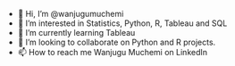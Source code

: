- 👋 Hi, I’m @wanjugumuchemi
- 👀 I’m interested in Statistics, Python, R, Tableau and SQL
- 🌱 I’m currently learning Tableau
- 💞️ I’m looking to collaborate on Python and R projects.
- 📫 How to reach me Wanjugu Muchemi on LinkedIn

<!---
wanjugumuchemi/wanjugumuchemi is a ✨ special ✨ repository because its `README.md` (this file) appears on your GitHub profile.
You can click the Preview link to take a look at your changes.
--->
